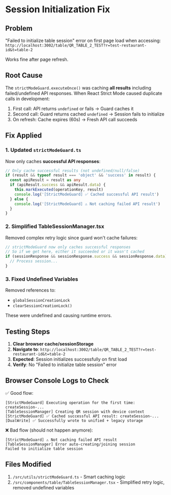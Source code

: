 # Session Initialization Fix

## Problem
"Failed to initialize table session" error on first page load when accessing:
`http://localhost:3002/table/QR_TABLE_2_TEST?r=test-restaurant-id&t=table-2`

Works fine after page refresh.

## Root Cause
The `strictModeGuard.executeOnce()` was caching **all results** including failed/undefined API responses. When React Strict Mode caused duplicate calls in development:

1. First call: API returns `undefined` or fails → Guard caches it
2. Second call: Guard returns cached `undefined` → Session fails to initialize
3. On refresh: Cache expires (60s) → Fresh API call succeeds

## Fix Applied

### 1. Updated `strictModeGuard.ts`
Now only caches **successful API responses**:

```typescript
// Only cache successful results (not undefined/null/false)
if (result && typeof result === 'object' && 'success' in result) {
  const apiResult = result as any
  if (apiResult.success && apiResult.data) {
    this.markExecuted(operationKey, result)
    console.log('[StrictModeGuard] ✅ Cached successful API result')
  } else {
    console.log('[StrictModeGuard] ⚠️ Not caching failed API result')
  }
}
```

### 2. Simplified TableSessionManager.tsx
Removed complex retry logic since guard won't cache failures:

```typescript
// strictModeGuard now only caches successful responses
// So if we get here, either it succeeded or it wasn't cached
if (sessionResponse && sessionResponse.success && sessionResponse.data) {
  // Process session...
}
```

### 3. Fixed Undefined Variables
Removed references to:
- `globalSessionCreationLock`
- `clearSessionCreationLock()`

These were undefined and causing runtime errors.

## Testing Steps

1. **Clear browser cache/sessionStorage**
2. **Navigate to**: `http://localhost:3002/table/QR_TABLE_2_TEST?r=test-restaurant-id&t=table-2`
3. **Expected**: Session initializes successfully on first load
4. **Verify**: No "Failed to initialize table session" error

## Browser Console Logs to Check

✅ Good flow:
```
[StrictModeGuard] Executing operation for the first time: createSession-...
[TableSessionManager] Creating QR session with device context
[StrictModeGuard] ✅ Cached successful API result: createSession-...
[DualWrite] ✅ Successfully wrote to unified + legacy storage
```

❌ Bad flow (should not happen anymore):
```
[StrictModeGuard] ⚠️ Not caching failed API result
[TableSessionManager] Error auto-creating/joining session
Failed to initialize table session
```

## Files Modified

1. `/src/utils/strictModeGuard.ts` - Smart caching logic
2. `/src/components/table/TableSessionManager.tsx` - Simplified retry logic, removed undefined variables
